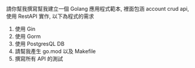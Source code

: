 請你幫我撰寫幫我建立一個 Golang 應用程式範本, 裡面包涵 account crud api, 使用 RestAPI 實作, 以下為程式的需求

1. 使用 Gin
2. 使用 Gorm
3. 使用 PostgresQL DB
4. 請幫我產生 go.mod 以及 Makefile
5. 撰寫所有 API 的測試
